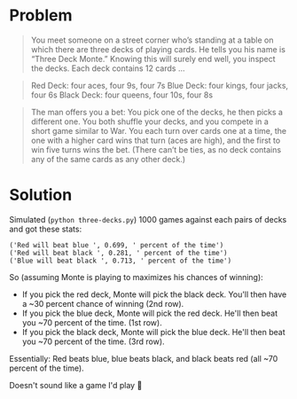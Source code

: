 # Problem
> You meet someone on a street corner who’s standing at a table on which there are three decks of playing cards. He tells you his name is “Three Deck Monte.” Knowing this will surely end well, you inspect the decks. Each deck contains 12 cards …

> Red Deck: four aces, four 9s, four 7s
> Blue Deck: four kings, four jacks, four 6s
> Black Deck: four queens, four 10s, four 8s

> The man offers you a bet: You pick one of the decks, he then picks a different one. You both shuffle your decks, and you compete in a short game similar to War. You each turn over cards one at a time, the one with a higher card wins that turn (aces are high), and the first to win five turns wins the bet. (There can’t be ties, as no deck contains any of the same cards as any other deck.)

# Solution
Simulated (`python three-decks.py`) 1000 games against each pairs of decks and got these stats:

```
('Red will beat blue ', 0.699, ' percent of the time')
('Red will beat black ', 0.281, ' percent of the time')
('Blue will beat black ', 0.713, ' percent of the time')
```

So (assuming Monte is playing to maximizes his chances of winning):
* If you pick the red deck, Monte will pick the black deck. You'll then have a ~30 percent chance of winning (2nd row).
* If you pick the blue deck, Monte will pick the red deck. He'll then beat you ~70 percent of the time. (1st row).
* If you pick the black deck, Monte will pick the blue deck. He'll then beat you ~70 percent of the time. (3rd row).

Essentially: Red beats blue, blue beats black, and black beats red (all ~70 percent of the time).

Doesn't sound like a game I'd play :shrug:
